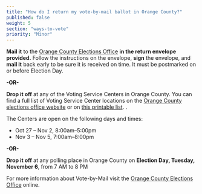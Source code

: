 ```yaml
---
title: "How do I return my vote-by-mail ballot in Orange County?"
published: false
weight: 5
section: "ways-to-vote"
priority: "Minor"
---
```


**Mail it** to the [Orange County Elections Office](#section-election-office-contact) **in the return envelope provided.** Follow the instructions on the envelope, **sign** the envelope, and **mail it** back early to be sure it is received on time. It must be postmarked on or before Election Day.  

**-OR-**  

**Drop it off** at any of the Voting Service Centers in Orange County. You can find a full list of Voting Service Center locations on the [Orange County elections office website](https://www.ocvote.com/voting/current-election-info/2018-general-election-info/vote-centers/) or on [this printable list](https://docs.google.com/document/d/1K5RKL0QR6Y-ENSdaRIHRHNxpJyz070MVgez1kmy3DBg/edit?usp=sharing). . 

The Centers are open on the following days and times:
- Oct 27 – Nov 2, 8:00am–5:00pm 
- Nov 3 – Nov 5, 7:00am–8:00pm    

**-OR-**  

**Drop it off** at any polling place in Orange County on **Election Day, Tuesday, November 6**, from 7 AM to 8 PM  

For more information about Vote-by-Mail visit the [Orange County Elections Office](https://www.ocvote.com/voting/vote-by-mail-voting/) online.  
